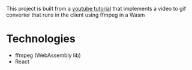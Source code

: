 
This project is built from a [youtube tutorial](https://www.youtube.com/watch?v=-OTc0Ki7Sv0) that implements a video to gif converter that runs in the client using ffmpeg in a Wasm

# Technologies
 - ffmpeg (WebAssembly lib)
 - React
